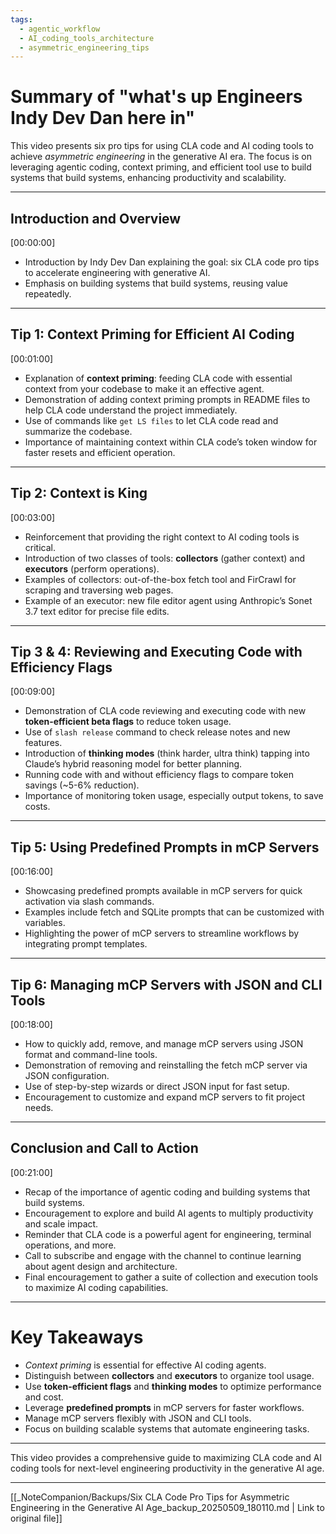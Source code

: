 ```yaml
---
tags:
  - agentic_workflow
  - AI_coding_tools_architecture
  - asymmetric_engineering_tips
---
```

# Summary of "what's up Engineers Indy Dev Dan here in"

This video presents six pro tips for using CLA code and AI coding tools to achieve *asymmetric engineering* in the generative AI era. The focus is on leveraging agentic coding, context priming, and efficient tool use to build systems that build systems, enhancing productivity and scalability.

---

## Introduction and Overview

[00:00:00]  
- Introduction by Indy Dev Dan explaining the goal: six CLA code pro tips to accelerate engineering with generative AI.  
- Emphasis on building systems that build systems, reusing value repeatedly.

---

## Tip 1: Context Priming for Efficient AI Coding

[00:01:00]  
- Explanation of **context priming**: feeding CLA code with essential context from your codebase to make it an effective agent.  
- Demonstration of adding context priming prompts in README files to help CLA code understand the project immediately.  
- Use of commands like `get LS files` to let CLA code read and summarize the codebase.  
- Importance of maintaining context within CLA code’s token window for faster resets and efficient operation.

---

## Tip 2: Context is King

[00:03:00]  
- Reinforcement that providing the right context to AI coding tools is critical.  
- Introduction of two classes of tools: **collectors** (gather context) and **executors** (perform operations).  
- Examples of collectors: out-of-the-box fetch tool and FirCrawl for scraping and traversing web pages.  
- Example of an executor: new file editor agent using Anthropic’s Sonet 3.7 text editor for precise file edits.

---

## Tip 3 & 4: Reviewing and Executing Code with Efficiency Flags

[00:09:00]  
- Demonstration of CLA code reviewing and executing code with new **token-efficient beta flags** to reduce token usage.  
- Use of `slash release` command to check release notes and new features.  
- Introduction of **thinking modes** (think harder, ultra think) tapping into Claude’s hybrid reasoning model for better planning.  
- Running code with and without efficiency flags to compare token savings (~5-6% reduction).  
- Importance of monitoring token usage, especially output tokens, to save costs.

---

## Tip 5: Using Predefined Prompts in mCP Servers

[00:16:00]  
- Showcasing predefined prompts available in mCP servers for quick activation via slash commands.  
- Examples include fetch and SQLite prompts that can be customized with variables.  
- Highlighting the power of mCP servers to streamline workflows by integrating prompt templates.

---

## Tip 6: Managing mCP Servers with JSON and CLI Tools

[00:18:00]  
- How to quickly add, remove, and manage mCP servers using JSON format and command-line tools.  
- Demonstration of removing and reinstalling the fetch mCP server via JSON configuration.  
- Use of step-by-step wizards or direct JSON input for fast setup.  
- Encouragement to customize and expand mCP servers to fit project needs.

---

## Conclusion and Call to Action

[00:21:00]  
- Recap of the importance of agentic coding and building systems that build systems.  
- Encouragement to explore and build AI agents to multiply productivity and scale impact.  
- Reminder that CLA code is a powerful agent for engineering, terminal operations, and more.  
- Call to subscribe and engage with the channel to continue learning about agent design and architecture.  
- Final encouragement to gather a suite of collection and execution tools to maximize AI coding capabilities.

---

# Key Takeaways

- *Context priming* is essential for effective AI coding agents.  
- Distinguish between **collectors** and **executors** to organize tool usage.  
- Use **token-efficient flags** and **thinking modes** to optimize performance and cost.  
- Leverage **predefined prompts** in mCP servers for faster workflows.  
- Manage mCP servers flexibly with JSON and CLI tools.  
- Focus on building scalable systems that automate engineering tasks.

---

This video provides a comprehensive guide to maximizing CLA code and AI coding tools for next-level engineering productivity in the generative AI age.

---
[[_NoteCompanion/Backups/Six CLA Code Pro Tips for Asymmetric Engineering in the Generative AI Age_backup_20250509_180110.md | Link to original file]]